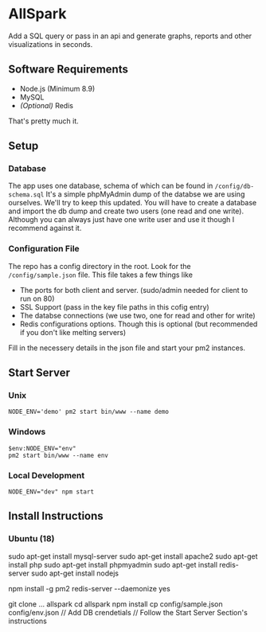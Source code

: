 # AllSpark

Add a SQL query or pass in an api and generate graphs, reports and other visualizations in seconds.

## Software Requirements

* Node.js (Minimum 8.9)
* MySQL
* _(Optional)_ Redis

That's pretty much it.

## Setup

### Database

The app uses one database, schema of which can be found in `/config/db-schema.sql` It's a simple phpMyAdmin dump of the databse we are using ourselves. We'll try to keep this updated. You will have to create a database and import the db dump and create two users (one read and one write). Although you can always just have one write user and use it though I recommend against it.

### Configuration File

The repo has a config directory in the root. Look for the `/config/sample.json` file. This file takes a few things like

* The ports for both client and server. (sudo/admin needed for client to run on 80)
* SSL Support (pass in the key file paths in this cofig entry)
* The databse connections (we use two, one for read and other for write)
* Redis configurations options. Though this is optional (but recommended if you don't like melting servers)

Fill in the necessery details in the json file and start your pm2 instances.

## Start Server

### Unix
```
NODE_ENV='demo' pm2 start bin/www --name demo
```

### Windows
```
$env:NODE_ENV="env"
pm2 start bin/www --name env
```

### Local Development
```
NODE_ENV="dev" npm start
```

## Install Instructions

### Ubuntu (18)

sudo apt-get install mysql-server
sudo apt-get install apache2
sudo apt-get install php
sudo apt-get install phpmyadmin
sudo apt-get install redis-server
sudo apt-get install nodejs

npm install -g pm2
redis-server --daemonize yes

git clone ... allspark
cd allspark
npm install
cp config/sample.json config/env.json
// Add DB crendetials
// Follow the Start Server Section's instructions